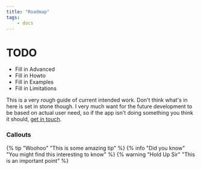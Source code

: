 ```yaml
---
title: "Roadmap"
tags: 
    - docs
---
```

# TODO

- Fill in Advanced 
- Fill in Howto 
- Fill in Examples
- Fill in Limitations

This is a very rough guide of current intended work. Don't think what's in here is set in stone though. I very much want for the future development to be based on actual user need, so if the app isn't doing something you think it should, <a href="mailto:support@shinywhitebox.com?subject=I've an idea for the scheduler app!&body=Hi!  I've got an idea for the app: .... ">get in touch</a>.  

### Callouts

{% tip "Woohoo" "This is some amazing tip" %}
{% info "Did you know" "You might find this interesting to know" %}
{% warning "Hold Up Sir" "This is an important point" %}
